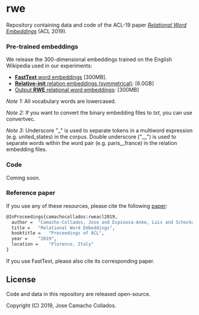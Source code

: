 # rwe

Repository containing data and code of the ACL-19 paper *[Relational Word Embeddings](https://arxiv.org/abs/1906.01373)*  (ACL 2019).


### Pre-trained embeddings

We release the 300-dimensional embeddings trained on the English Wikipedia used in our experiments:
- [**FastText** word embeddings](https://drive.google.com/file/d/1SVB7E41c-xvwy61YL3hoDJHRi3RCgf-E/view?usp=sharing) \[300MB\].
- [**Relative-init** relation embeddings (symmetrical)](https://drive.google.com/file/d/17bxqdjmn6ZHWgwlstO5d1--3kVf4uQ0N/view?usp=sharing): \[6.0GB\]
- [Output **RWE** relational word embeddings](https://drive.google.com/file/d/1UjjEb6-80bbJ3GFMFhkRkjvWGULgKpfe/view?usp=sharing): \[300MB\]

*Note 1:* All vocabulary words are lowercased.

*Note 2:* If you want to convert the binary embedding files to *txt*, you can use convertvec.

*Note 3:* Underscore "_" is used to separate tokens in a multiword expression (e.g. united_states) in the corpus. Double underscore ("__") is used to separate words within the word pair (e.g. paris__france) in the relation embedding files.

### Code

Coming soon.

### Reference paper

If you use any of these resources, please cite the following [paper](https://arxiv.org/pdf/1906.01373.pdf):
```bash
@InProceedings{camachocollados:rweacl2019,
  author = 	"Camacho-Collados, Jose and Espinosa-Anke, Luis and Schockaert, Steven",
  title = 	"Relational Word Embeddings",
  booktitle = 	"Proceedings of ACL",
  year = 	"2019",
  location = 	"Florence, Italy"
}

```
If you use FastText, please also cite its corresponding paper.

License
-------

Code and data in this repository are released open-source.

Copyright (C) 2019, Jose Camacho Collados.
